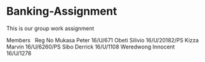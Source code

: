 # Banking-Assignment
This is our group work assignment

Members   Reg No 
Mukasa Peter 16/U/671
Obeti Silivio 16/U/20182/PS 
Kizza Marvin 16/U/6260/PS 
Sibo Derrick 16/U/1108
Weredwong Innocent 16/U/1278
